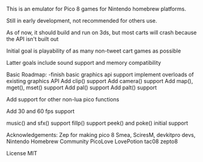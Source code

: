 This is an emulator for Pico 8 games for Nintendo homebrew platforms.

Still in early development, not recommended for others use.

As of now, it should build and run on 3ds, but most carts will crash because the API isn't built out

Initial goal is playability of as many non-tweet cart games as possible

Latter goals include sound support and memory compatibility

Basic Roadmap:
-finish basic graphics api support
implement overloads of existing graphics API
Add clip() support
Add camera() support
Add map(), mget(), mset() support
Add pal() support
Add palt() support


Add support for other non-lua pico functions

Add 30 and 60 fps support



music() and sfx() support
fillp() support
peek() and poke() initial support


Acknowledgements:
Zep for making pico 8
Smea, SciresM, devkitpro devs, Nintendo Homebrew Community
PicoLove
LovePotion
tac08
zepto8


License MIT